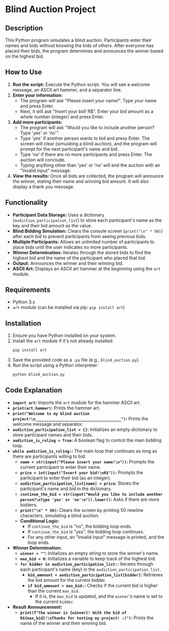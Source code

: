 # Blind Auction Project

## Description

This Python program simulates a blind auction. Participants enter their names and bids without knowing the bids of others. After everyone has placed their bids, the program determines and announces the winner based on the highest bid.

## How to Use

1.  **Run the script:** Execute the Python script. You will see a welcome message, an ASCII art hammer, and a separator line.
2.  **Enter your information:**
    * The program will ask "Please insert your name!". Type your name and press Enter.
    * Next, it will ask "Insert your bid! R$". Enter your bid amount as a whole number (integer) and press Enter.
3.  **Add more participants:**
    * The program will ask "Would you like to include another person? Type 'yes' or 'no'".
    * Type 'yes' if another person wants to bid and press Enter. The screen will clear (simulating a blind auction), and the program will prompt for the next participant's name and bid.
    * Type 'no' if there are no more participants and press Enter. The auction will conclude.
    * Typing anything other than 'yes' or 'no' will end the auction with an "Invalid input" message.
4.  **View the results:** Once all bids are collected, the program will announce the winner, stating their name and winning bid amount. It will also display a thank you message.

## Functionality

* **Participant Data Storage:** Uses a dictionary (`audiction_participation_list`) to store each participant's name as the key and their bid amount as the value.
* **Blind Bidding Simulation:** Clears the console screen (`print("\n" * 50)`) after each bid to prevent participants from seeing previous bids.
* **Multiple Participants:** Allows an unlimited number of participants to place bids until the user indicates no more participants.
* **Winner Determination:** Iterates through the stored bids to find the highest bid and the name of the participant who placed that bid.
* **Output:** Announces the winner and their winning bid.
* **ASCII Art:** Displays an ASCII art hammer at the beginning using the `art` module.

## Requirements

* Python 3.x
* `art` module (can be installed via pip: `pip install art`)

## Installation

1.  Ensure you have Python installed on your system.
2.  Install the `art` module if it's not already installed:
    ```bash
    pip install art
    ```
3.  Save the provided code as a `.py` file (e.g., `blind_auction.py`).
4.  Run the script using a Python interpreter:
    ```bash
    python blind_auction.py
    ```

## Code Explanation

* **`import art`:** Imports the `art` module for the hammer ASCII art.
* **`print(art.hammer)`:** Prints the hammer art.
* **`print("Welcome to my blind auction project!\n______________________________________")`:** Prints the welcome message and separator.
* **`audiction_participation_list = {}`:** Initializes an empty dictionary to store participant names and their bids.
* **`audiction_is_roling = True`:** A boolean flag to control the main bidding loop.
* **`while audiction_is_roling:`:** The main loop that continues as long as there are participants willing to bid.
    * **`name = str(input("Please insert your name!\n"))`:** Prompts the current participant to enter their name.
    * **`price = int(input("Insert your bid!\nR$"))`:** Prompts the participant to enter their bid (as an integer).
    * **`audiction_participation_list[name] = price`:** Stores the participant's name and bid in the dictionary.
    * **`continue_the_bid = str(input("Would you like to include another person?\nType 'yes' or 'no'\n")).lower()`:** Asks if there are more bidders.
    * **`print("\n" * 50)`:** Clears the screen by printing 50 newline characters, simulating a blind auction.
    * **Conditional Logic:**
        * If `continue_the_bid` is "no", the bidding loop ends.
        * If `continue_the_bid` is "yes", the bidding loop continues.
        * For any other input, an "Invalid input" message is printed, and the loop ends.
* **Winner Determination:**
    * **`winner = ""`:** Initializes an empty string to store the winner's name.
    * **`max_bid = 0`:** Initializes a variable to keep track of the highest bid.
    * **`for bidder in audiction_participation_list:`:** Iterates through each participant's name (key) in the `audiction_participation_list`.
        * **`bid_ammount = audiction_participation_list[bidder]`:** Retrieves the bid amount for the current bidder.
        * **`if bid_ammount > max_bid:`:** Checks if the current bid is higher than the current `max_bid`.
            * If it is, the `max_bid` is updated, and the `winner`'s name is set to the current `bidder`.
* **Result Announcement:**
    * **`print(f"The winner is {winner}! With the bid of R${max_bid}!\nThanks for testing my project! :)")`:** Prints the name of the winner and their winning bid.
